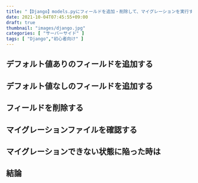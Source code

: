 ```yaml
---
title: "【Django】models.pyにフィールドを追加・削除して、マイグレーションを実行する"
date: 2021-10-04T07:45:55+09:00
draft: true
thumbnail: "images/django.jpg"
categories: [ "サーバーサイド" ]
tags: [ "Django","初心者向け" ]
---
```




## デフォルト値ありのフィールドを追加する




## デフォルト値なしのフィールドを追加する




## フィールドを削除する




## マイグレーションファイルを確認する




## マイグレーションできない状態に陥った時は





## 結論




